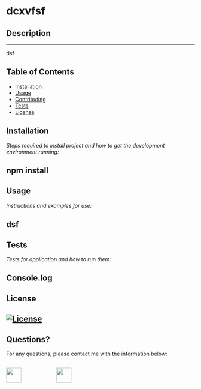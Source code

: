 # dcxvfsf

## Description 
 
---
dsf

## Table of Contents
* [Installation](#installation)
* [Usage](#usage)
* [Contributing](#contributing)
* [Tests](#tests)
* [License](#license)

## Installation

*Steps required to install project and how to get the development environment running:*

npm install
---
## Usage 

*Instructions and examples for use:*

dsf
---
## Tests

*Tests for application and how to run them:*

Console.log
---
## License

[![License](https://img.shields.io/badge/License-MIT-yellow.svg)](https://opensource.org/licenses/MIT)
---

## Questions?

For any questions, please contact me with the information below:

## [<img src="https://image.flaticon.com/icons/png/512/726/726623.png" width="40" >](mailto:zoneam@gmail.com)      [<img src="https://image.flaticon.com/icons/png/512/270/270798.png" width="40" >](https://github.com/zoneam)
